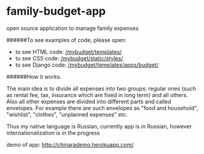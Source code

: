 family-budget-app
========

open source application to manage family expenses
 
######To see examples of code, please open:
* to see HTML code: [/mybudget/templates/](https://github.com/ChinaraIsabaeva/family-budget-app/tree/master/mybudget/templates)
* to see CSS code: [/mybudget/static/styles/](https://github.com/ChinaraIsabaeva/family-budget-app/tree/master/mybudget/static/styles) 
* to see Django code: [/mybudget/templates/apps/budget/](https://github.com/ChinaraIsabaeva/family-budget-app/tree/master/mybudget/apps/budget)


######How it works.

The main idea is to divide all expenses into two groups: regular ones (such as rental fee, tax, insurance which are fixed in long term) and all others. Also all other expenses are divided into different parts and called envelopes. For example there are such envelopes as "food and household", "wishlist", "clothes", "unplanned expenses" etc.

Thus my native language is Russian, currently app is in Russian, however internationalization is in the progress

demo of app: http://chinarademo.herokuapp.com/
